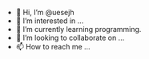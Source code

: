 - 👋 Hi, I’m @uesejh
- 👀 I’m interested in ...
- 🌱 I’m currently learning programming.
- 💞️ I’m looking to collaborate on ...
- 📫 How to reach me ...

<!---
uesejh/uesejh is a ✨ special ✨ repository because its `README.md` (this file) appears on your GitHub profile.
You can click the Preview link to take a look at your changes.
--->
